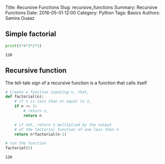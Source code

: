 Title: Recursive Functions
Slug: recursive_functions
Summary: Recursive Functions
Date: 2016-05-01 12:00
Category: Python
Tags: Basics
Authors: Samira Ouaaz



## Simple factorial


```python
print(5*4*3*2*1)
```

    120


## Recursive function

The tell-tale sign of a recursive function is a function that calls itself


```python
# Create a function inputing n, that,
def factorial(n):
    # if n is less than or equal to 1,
    if n <= 1:
        # return n,
        return n

    # if not, return n multiplied by the output
    # of the factorial function of one less than n
    return n*factorial(n-1)

# run the function
factorial(5)
```




    120


